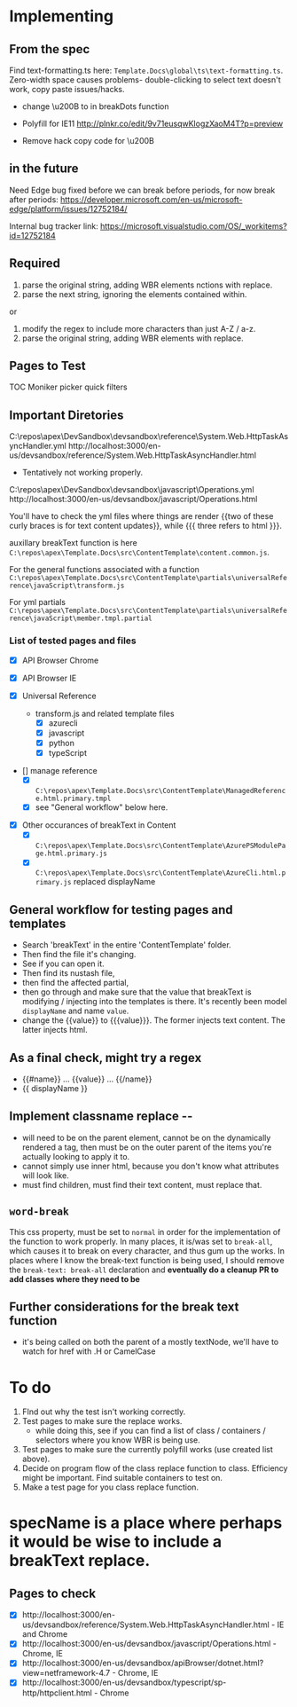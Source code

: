 # Implementing <wbr>

## From the spec
Find text-formatting.ts here: `Template.Docs\global\ts\text-formatting.ts`. Zero-width space causes problems- double-clicking to select text doesn't work, copy paste issues/hacks.

- change \u200B to <wbr> in breakDots function
- Polyfill for IE11
http://plnkr.co/edit/9v71eusqwKlogzXaoM4T?p=preview    

- Remove hack copy code for \u200B

in the future
----
Need Edge bug fixed before we can break before periods, for now break after periods: 
https://developer.microsoft.com/en-us/microsoft-edge/platform/issues/12752184/

Internal bug tracker link:
https://microsoft.visualstudio.com/OS/_workitems?id=12752184


## Required

1. parse the original string, adding WBR elements nctions with replace.
2. parse the next string, ignoring the <wbr> elements contained within.

or

1. modify the regex to include more characters than just A-Z / a-z.
2. parse the original string, adding WBR elements with replace.

## Pages to Test 
TOC
Moniker picker
quick filters


## Important Diretories

C:\repos\apex\DevSandbox\devsandbox\reference\System.Web.HttpTaskAsyncHandler.yml
http://localhost:3000/en-us/devsandbox/reference/System.Web.HttpTaskAsyncHandler.html
- Tentatively not working properly.

C:\repos\apex\DevSandbox\devsandbox\javascript\Operations.yml
http://localhost:3000/en-us/devsandbox/javascript/Operations.html

You'll have to check the yml files where things are render {{two of these curly braces is for text content updates}}, while {{{ three refers to html }}}.

auxillary breakText function is here `C:\repos\apex\Template.Docs\src\ContentTemplate\content.common.js`.

For the general functions associated with a function
`C:\repos\apex\Template.Docs\src\ContentTemplate\partials\universalReference\javaScript\transform.js`

For yml partials
`C:\repos\apex\Template.Docs\src\ContentTemplate\partials\universalReference\javaScript\member.tmpl.partial`

### List of tested pages and files
- [x] API Browser Chrome
- [x] API Browser IE

-[x] Universal Reference
    - transform.js and related template files
        - [x] azurecli
        - [x] javascript
        - [x] python
        - [x] typeScript

- [] manage reference 
    - [x] `C:\repos\apex\Template.Docs\src\ContentTemplate\ManagedReference.html.primary.tmpl`
    - [x] see "General workflow" below here.
- [x] Other occurances of breakText in Content
    - [x] `C:\repos\apex\Template.Docs\src\ContentTemplate\AzurePSModulePage.html.primary.js`
    - [x] `C:\repos\apex\Template.Docs\src\ContentTemplate\AzureCli.html.primary.js` replaced displayName

## General workflow for testing pages and templates
- Search 'breakText' in the entire 'ContentTemplate' folder.
- Then find the file it's changing.
- See if you can open it.
- Then find its nustash file,
- then find the affected partial,
- then go through and make sure that the value that breakText is modifying / injecting into the templates is there. It's recently been model `displayName` and name `value`.
- change the {{value}} to {{{value}}}. The former injects text content. The latter injects html.

## As a final check, might try a regex
- {{#name}} ... {{value}} ... {{/name}}
- {{ displayName }}


## Implement classname replace --
- will need to be on the parent element, cannot be on the dynamically rendered a tag, then must be on the outer parent of the items you're actually looking to apply it to. 
- cannot simply use inner html, because you don't know what attributes will look like.
- must find children, must find their text content, must replace that.

## `word-break`
This css property, must be set to `normal` in order for the implementation of the function to work properly. In many places, it is/was set to `break-all`, which causes it to break on every character, and thus gum up the works. In places where I know the break-text function is being used, I should remove the `break-text: break-all` declaration and **eventually do a cleanup PR to add classes where they need to be**

## Further considerations for the break text function
- it's being called on both the parent of a mostly textNode, we'll have to watch for href with .H or CamelCase

# To do
1. FInd out why the test isn't working correctly.
1. Test pages to make sure the replace works.
    - while doing this, see if you can find a list of class / containers / selectors where you know WBR is being use.
1. Test pages to make sure the currently polyfill works (use created list above).
1. Decide on program flow of the class replace function to class. Efficiency might be important. Find suitable containers to test on.
1. Make a test page for you class replace function.


# specName is a place where perhaps it would be wise to include a breakText replace.

## Pages to check
- [x] http://localhost:3000/en-us/devsandbox/reference/System.Web.HttpTaskAsyncHandler.html - IE and Chrome
- [x] http://localhost:3000/en-us/devsandbox/javascript/Operations.html - Chrome, IE
- [x] http://localhost:3000/en-us/devsandbox/apiBrowser/dotnet.html?view=netframework-4.7 - Chrome, IE
- [x] http://localhost:3000/en-us/devsandbox/typescript/sp-http/httpclient.html - Chrome